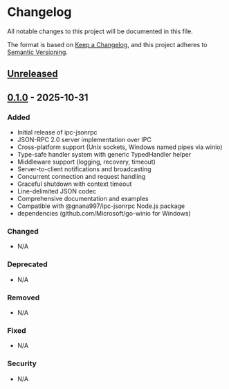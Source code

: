 # Changelog

All notable changes to this project will be documented in this file.

The format is based on [Keep a Changelog](https://keepachangelog.com/en/1.0.0/),
and this project adheres to [Semantic Versioning](https://semver.org/spec/v2.0.0.html).

## [Unreleased]

## [0.1.0] - 2025-10-31

### Added
- Initial release of ipc-jsonrpc
- JSON-RPC 2.0 server implementation over IPC
- Cross-platform support (Unix sockets, Windows named pipes via winio)
- Type-safe handler system with generic TypedHandler helper
- Middleware support (logging, recovery, timeout)
- Server-to-client notifications and broadcasting
- Concurrent connection and request handling
- Graceful shutdown with context timeout
- Line-delimited JSON codec
- Comprehensive documentation and examples
- Compatible with @gnana997/ipc-jsonrpc Node.js package
- dependencies (github.com/Microsoft/go-winio for Windows)

### Changed
- N/A

### Deprecated
- N/A

### Removed
- N/A

### Fixed
- N/A

### Security
- N/A

[Unreleased]: https://github.com/gnana997/ipc-jsonrpc/compare/v0.1.0...HEAD
[0.1.0]: https://github.com/gnana997/ipc-jsonrpc/releases/tag/v0.1.0
